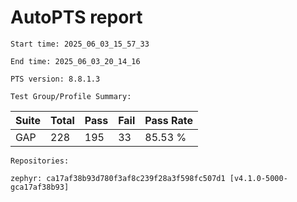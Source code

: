 # AutoPTS report

    Start time: 2025_06_03_15_57_33

    End time: 2025_06_03_20_14_16

    PTS version: 8.8.1.3

    Test Group/Profile Summary: 
|  Suite  | Total | Pass | Fail | Pass Rate|
|---------|-------|------|------|----------|
|GAP      |228    |195   |33    |  85.53 % |

    Repositories:

	zephyr: ca17af38b93d780f3af8c239f28a3f598fc507d1 [v4.1.0-5000-gca17af38b93]
